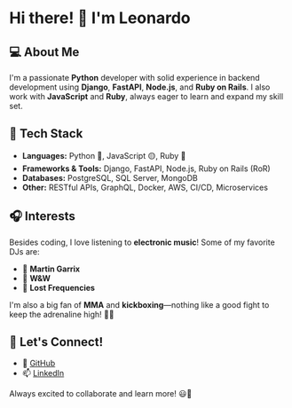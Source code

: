 # Hi there! 👋 I'm Leonardo

## 💻 About Me
I'm a passionate **Python** developer with solid experience in backend development using **Django**, **FastAPI**, **Node.js**, and **Ruby on Rails**. I also work with **JavaScript** and **Ruby**, always eager to learn and expand my skill set. 

## 🔧 Tech Stack
- **Languages:** Python 🐍, JavaScript 🟡, Ruby 💎
- **Frameworks & Tools:** Django, FastAPI, Node.js, Ruby on Rails (RoR)
- **Databases:** PostgreSQL, SQL Server, MongoDB
- **Other:** RESTful APIs, GraphQL, Docker, AWS, CI/CD, Microservices

## 🎧 Interests
Besides coding, I love listening to **electronic music**! Some of my favorite DJs are:
- 🎵 **Martin Garrix**
- 🎵 **W&W**
- 🎵 **Lost Frequencies**

I'm also a big fan of **MMA** and **kickboxing**—nothing like a good fight to keep the adrenaline high! 🥋🥊

## 🚀 Let's Connect!
- 💼 [GitHub](https://github.com/Leonardosbnc)
- 📫 [LinkedIn](https://www.linkedin.com/in/leonardo-rocha-641ab01a1/)

Always excited to collaborate and learn more! 😃🚀
